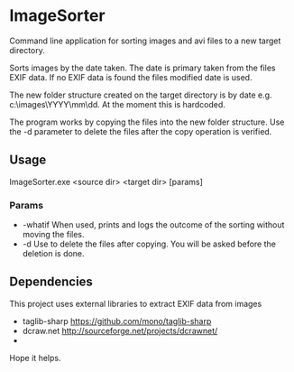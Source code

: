 # ImageSorter
Command line application for sorting images and avi files to a new target directory.

Sorts images by the date taken. The date is primary taken from the files EXIF data. If no EXIF data is found the files modified date is used.

The new folder structure created on the target directory is by date e.g. c:\images\YYYY\mm\dd. At the moment this is hardcoded.

The program works by copying the files into the new folder structure. Use the -d parameter to delete the files after the copy operation is verified.

## Usage
ImageSorter.exe \<source dir\> \<target dir\> [params]

### Params
* -whatif When used, prints and logs the outcome of the sorting without moving the files.
* -d Use to delete the files after copying. You will be asked before the deletion is done.

## Dependencies
This project uses external libraries to extract EXIF data from images
* taglib-sharp https://github.com/mono/taglib-sharp
* dcraw.net http://sourceforge.net/projects/dcrawnet/
* 


Hope it helps.
